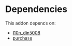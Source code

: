 # Dependencies

This addon depends on:

- [l10n_din5008](../../../../../oca-ocb-l10n_asia-pacific/odoo-bringout-oca-ocb-l10n_din5008)
- [purchase](../../../../../oca-ocb-core/odoo-bringout-oca-ocb-purchase)
